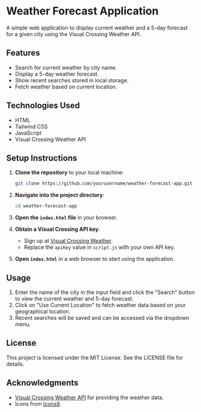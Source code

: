 # Weather Forecast Application

A simple web application to display current weather and a 5-day forecast for a given city using the Visual Crossing Weather API.

## Features

- Search for current weather by city name.
- Display a 5-day weather forecast.
- Show recent searches stored in local storage.
- Fetch weather based on current location.

## Technologies Used

- HTML
- Tailwind CSS
- JavaScript
- Visual Crossing Weather API

## Setup Instructions

1. **Clone the repository** to your local machine:

    ```bash
    git clone https://github.com/yourusername/weather-forecast-app.git
    ```

2. **Navigate into the project directory**:

    ```bash
    cd weather-forecast-app
    ```

3. **Open the `index.html` file** in your browser.

4. **Obtain a Visual Crossing API key**:
   - Sign up at [Visual Crossing Weather](https://www.visualcrossing.com/weather-api).
   - Replace the `apiKey` value in `script.js` with your own API key.

5. **Open `index.html`** in a web browser to start using the application.

## Usage

1. Enter the name of the city in the input field and click the "Search" button to view the current weather and 5-day forecast.
2. Click on "Use Current Location" to fetch weather data based on your geographical location.
3. Recent searches will be saved and can be accessed via the dropdown menu.

## License

This project is licensed under the MIT License. See the LICENSE file for details.

## Acknowledgments

- [Visual Crossing Weather API](https://www.visualcrossing.com/weather-api) for providing the weather data.
- Icons from [Icons8](https://icons8.com).
